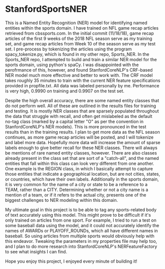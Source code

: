 # StanfordSportsNER

This is a Named Entity Recognition (NER) model for identifying named entities within the sports domain. I have trained on NFL game recap 
articles retrieved from cbssports.com. In the initial commit (11/18/18), game recap articles of the first 9 weeks of the 2018 NFL season 
serve as my training set, and game recap articles from Week 10 of the season serve as my test set. I pre-process by tokenizing the articles 
using the program spacy_tokenize.py, which is found in my other repo, Sports_NER. In the Sports_NER repo, I attempted to build and train a 
similar NER model for the sports domain, using python's spaCy. I was disappointed with the perofrmance of this, however, and found 
StanfordCoreNLP's CRF-based NER model much more effective and better to work with. The CRF model takes roughly 35 minutes to train with 
the current NER feature specifications provided in propfile.txt. All data was labeled personally by me. Performance is very high, 
0.9990 on training and 0.9907 on the test set.

Despite the high overall accuracy, there are some named entity classes that do not perform well. All of these are outlined in the results 
files for training and testing. It is mostly NER classes that are sparsely populated throughout the data that struggle with recall, and 
often get mislabeled as the default no-tag class (marked by a capital letter "O" as per the convention in StanfordCoreNLP's NER models). 
This is more pronounced in the test results than in the training results. I plan to get more data as the NFL season continues, as more 
game recap articles will be posted, and I will tokenize and label more data. Hopefully more data will increase the amount of sparse labels
enough to give better recall for these NER classes. There will always be mentions of rare named entity classes, however. There are also 
classes already present in the class set that are sort of a "catch-all", and the named entities that fall within this class can look very 
different from one another. One example is the REGION class, in which I basically attempt to capture those entities that indicate a 
geographical location, but are not cities, states, or countries, which have their own labels. Additionally in the sports domain, it is 
very common for the name of a city or state to be a reference to a TEAM, rather than a CITY. Determining whether or not a city name is a 
mention of a team, or if it refers to the actual city, presents one of the biggest challenges to NER modeling within this domain.

My ultimate goal in this project is to be able to tag any sports-related body of text accurately using this model. This might prove to be 
difficult if it's only trained on articles from one sport. For example, I tried to run a test on some baseball data using the model, and it 
could not accurately identify the names of AWARDs or PLAYOFF_ROUNDs, which all have different names in baseball. So using articles from 
multiple sports would obviously help with this endeavor. Tweaking the parameters in my properties file may help too, and I plan to do more 
research into StanfordCoreNLP's NERFeatureFactory to see what insights I can find.

Hope you enjoy this project, I enjoyed every minute of building it!
